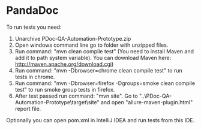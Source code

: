 PandaDoc
=======

To run tests you need:
1. Unarchive PDoc-QA-Automation-Prototype.zip
2. Open windows command line go to folder with unzipped files.
3. Run command: "mvn clean compile test" (You need to install Maven and add it to path system variable). You can download Maven here: http://maven.apache.org/download.cgi)
4. Run command: "mvn -Dbrowser=chrome clean compile test" to run tests in chrome.
5. Run command: "mvn -Dbrowser=firefox -Dgroups=smoke clean compile test" to run smoke group tests in firefox.
5. After test passed run command: "mvn site". Go to "..\PDoc-QA-Automation-Prototype\target\site" and open "allure-maven-plugin.html" report file.

Optionally you can open pom.xml in IntelliJ IDEA and run tests from this IDE.